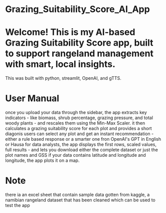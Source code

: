 # Grazing_Suitability_Score_AI_App
# Welcome! This is my AI-based Grazing Suitability Score app, built to support rangeland management with smart, local insights.

This was built with python, streamlit, OpenAI, and gTTS.

# User Manual
once you upload your data through the sidebar, the app extracts key indicators - like biomass, shrub percentage, grazing pressure, and total woody plants - and rescales them using the Min-Max  Scaler.
it then calculates a grazing suitability score for each plot and provides a short diagonis
users can select any plot and get an instant recommendation - either a rule based response or a smarter one fron OpenAI's GPT in English or Hausa
for data analysts, the app displays the first rows, scaled values, full results - and lets you download either the complete dataset or just the plot names and GSS
if your data contains latitude and longitude and longitude, the app plots it on a map.

# Note
there ia an excel sheet that contain sample data gotten from kaggle, a namibian rangeland dataset that has been cleaned which can be used to test the app
